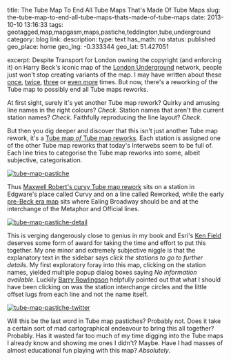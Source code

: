 title: The Tube Map To End All Tube Maps That's Made Of Tube Maps
slug: the-tube-map-to-end-all-tube-maps-thats-made-of-tube-maps
date: 2013-10-10 13:16:33
tags: geotagged,map,mapgasm,maps,pastiche,teddington,tube,underground
category: blog
link: 
description: 
type: text
has_math: no
status: published
geo_place: home
geo_lng: -0.333344
geo_lat: 51.427051

excerpt: Despite Transport for London owning the copyright (and enforcing it) on Harry Beck's iconic map of the <a href="http://www.tfl.gov.uk/gettingaround/14091.aspx" target="_blank">London Underground</a> network, people just won't stop creating variants of the map. I may have written about these <a href="/2013/02/07/lodged-donor-nun-run-the-anagram-map-of-the-london-underground/" target="_blank">once</a>, <a href="/2012/10/18/the-london-tube-map-made-too-simple/" target="_blank">twice</a>, <a href="/2012/09/14/the-map-of-the-world-according-to-the-london-underground/" target="_blank">three</a> or <a href="/tags/tube/" target="_blank">even more</a> times. But now, there's a reworking of the Tube map to possibly end all Tube maps reworks.

At first sight, surely it's yet another Tube map rework? Quirky and amusing line names in the right colours? *Check*. Station names that aren't the current station names? *Check*. Faithfully reproducing the line layout? *Check*.

But then you dig deeper and discover that this isn't just another Tube map rework, it's a [Tube map *of* Tube map reworks](http://carto.maps.arcgis.com/apps/StorytellingTextLegend/index.html?appid=79f937917c5d475a87e580c6eccd1937 "http://carto.maps.arcgis.com/apps/StorytellingTextLegend/index.html?appid=79f937917c5d475a87e580c6eccd1937"). Each station is assigned one of the other Tube map reworks that today's Interwebs seem to be full of. Each line tries to categorise the Tube map reworks into some, albeit subjective, categorisation.

<!-- TEASER_END -->

[![tube-map-pastiche](/wp-content/uploads/2013/10/tube-map-pastiche-1024x737.png)](http://carto.maps.arcgis.com/apps/StorytellingTextLegend/index.html?appid=79f937917c5d475a87e580c6eccd1937 "http://carto.maps.arcgis.com/apps/StorytellingTextLegend/index.html?appid=79f937917c5d475a87e580c6eccd1937")

Thus [Maxwell Robert's curvy Tube map rework](http://www.bbc.co.uk/news/uk-england-essex-19546145 "http://www.bbc.co.uk/news/uk-england-essex-19546145") sits on a station in Edgware's place called Curvy and on a line called Reworked, while the early [pre-Beck era map](http://downloads.esri.com/MappingCenter2007/webMaps/kf/tubeoftube/1863.png "http://downloads.esri.com/MappingCenter2007/webMaps/kf/tubeoftube/1863.png") sits where Ealing Broadway should be and at the interchange of the Metaphor and Official lines.

[![tube-map-pastiche-detail](/wp-content/uploads/2013/10/tube-map-pastiche-detail-1024x738.png)](/wp-content/uploads/2013/10/tube-map-pastiche-detail.png "/wp-content/uploads/2013/10/tube-map-pastiche-detail.png")

This is verging dangerously close to genius in my book and Esri's [Ken Field](https://twitter.com/kennethfield "https://twitter.com/kennethfield") deserves some form of award for taking the time and effort to put this together. My one minor and extremely subjective niggle is that the explanatory text in the sidebar says *click the stations to go to further details*. My first exploratory foray into this map, clicking on the station names, yielded multiple popup dialog boxes saying *No information available*. Luckily [Barry Rowlingson](https://twitter.com/geospacedman "https://twitter.com/geospacedman") helpfully pointed out that what I should have been clicking on was the station interchange circles and the little offset lugs from each line and not the name itself.

[![tube-map-pastiche-twitter](/wp-content/uploads/2013/10/tube-map-pastiche-twitter.png)](/wp-content/uploads/2013/10/tube-map-pastiche-twitter.png "/wp-content/uploads/2013/10/tube-map-pastiche-twitter.png")

Will this be the last word in Tube map pastiches? Probably not. Does it take a certain sort of mad cartographical endeavour to bring this all together? Probably. Has it wasted far too much of my time digging into the Tube maps I already know and showing me ones I didn't? Maybe. Have I had masses of almost educational fun playing with this map? *Absolutely*.





